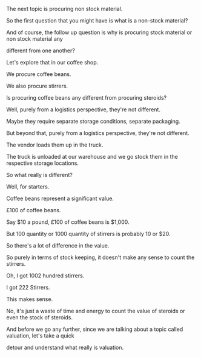  
The next topic is procuring  non stock material.

So the first question that you might have is what is a non-stock material?

And of course, the follow up question is why is procuring stock material or non stock material any

different from one another?

Let's explore that in our coffee shop.

We procure coffee beans.

We also procure stirrers.

Is procuring coffee beans any different from procuring steroids?

Well, purely from a logistics perspective, they're not different.

Maybe they require separate storage conditions, separate packaging.

But beyond that, purely from a logistics perspective, they're not different.

The vendor loads them up in the truck.

The truck is unloaded at our warehouse and we go stock them in the respective storage locations.

So what really is different?

Well, for starters.

Coffee beans represent a significant value.

£100 of coffee beans.

Say $10 a pound, £100 of coffee beans is $1,000.

But 100 quantity or 1000 quantity of stirrers is probably 10 or $20.

So there's a lot of difference in the value.

So purely in terms of stock keeping, it doesn't make any sense to count the stirrers.

Oh, I got 1002 hundred stirrers.

I got 222 Stirrers.

This makes sense.

No, it's just a waste of time and energy to count the value of steroids or even the stock of steroids.

And before we go any further, since we are talking about a topic called valuation, let's take a quick

detour and understand what really is valuation.